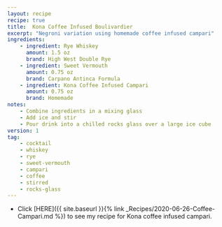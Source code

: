 ```yaml
---
layout: recipe
recipe: true
title:  Kona Coffee Infused Boulivardier
excerpt: "Negroni variation using homemade coffee infused campari"
ingredients:
    - ingredient: Rye Whiskey
      amount: 1.5 oz
      brand: High West Double Rye
    - ingredient: Sweet Vermouth
      amount: 0.75 oz
      brand: Carpano Antinca Formula
    - ingredient: Kona Coffee Infused Campari
      amount: 0.75 oz
      brand: Homemade
notes:
    - Combine ingredients in a mixing glass
    - Add ice and stir
    - Pour drink into a chilled rocks glass over a large ice cube
version: 1
tag:
    - cocktail
    - whiskey
    - rye
    - sweet-vermouth
    - campari
    - coffee
    - stirred
    - rocks-glass
---
```


- Click [HERE]({{ site.baseurl }}{% link _Recipes/2020-06-26-Coffee-Campari.md %}) to see my recipe for Kona coffee infused campari.